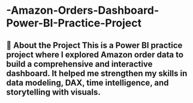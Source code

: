 # -Amazon-Orders-Dashboard-Power-BI-Practice-Project
## 🧰 About the Project This is a Power BI practice project where I explored Amazon order data to build a comprehensive and interactive dashboard.   It helped me strengthen my skills in data modeling, DAX, time intelligence, and storytelling with visuals.
